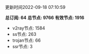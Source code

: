 更新时间2022-09-18 07:10:59

**总订阅: 64**
**总节点: 9766**
**有效节点: 1916**
- v2ray节点: 1584
- ss节点: 263
- trojan节点: 66
- ssr节点: 3
